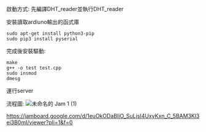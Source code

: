 啟動方式:
  先編譯DHT_reader並執行DHT_reader
  
  安裝讀取ardiuno輸出的函式庫
  
    sudo apt-get install python3-pip
    sudo pip3 install pyserial

完成後安裝驅動:

    make
    g++ -o test test.cpp
    sudo insmod
    dmesg

運行server


流程圖:
![未命名的 Jam 1 (1)](https://github.com/ntut-Tu/Embedded-Microprocessor-Systems-Lab.-Spring-2024./assets/160988691/56a80494-de80-40ce-ae28-5ed23e4c2bc3)

https://jamboard.google.com/d/1euOkODaBIiO_SuLjsI4UxyKxn_C_5BAM3Kl3ei3B0mI/viewer?pli=1&f=0
